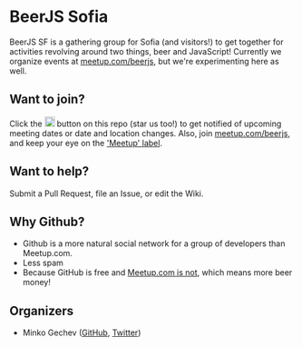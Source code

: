 # BeerJS Sofia


BeerJS SF is a gathering group for Sofia (and visitors!) to get together for activities revolving around two things, beer and JavaScript! Currently we organize events at [meetup.com/beerjs](http://www.meetup.com/beerjs), but we're experimenting here as well.


## Want to join?

Click the <img src="http://beerjs.github.io/sf/assets/watch.png" height="18"> button on this repo (star us too!) to get notified of upcoming meeting dates or date and location changes.  Also, join [meetup.com/beerjs](http://www.meetup.com/beerjs), and keep your eye on the ['Meetup' label](https://github.com/beerjs/sofia/issues?labels=meetup&page=1&state=open).


## Want to help?

Submit a Pull Request, file an Issue, or edit the Wiki.

## Why Github?

* Github is a more natural social network for a group of developers than Meetup.com.  
* Less spam
* Because GitHub is free and [Meetup.com is not](http://www.meetup.com/help/Does-it-cost-money-to-start-a-Meetup-Group), which means more beer money!

## Organizers

* Minko Gechev ([GitHub](https://github.com/mgechev), [Twitter](https://twitter.com/mgechev))

